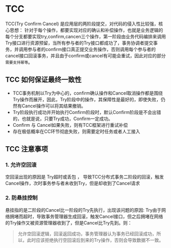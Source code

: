 # TCC
TCC(Try Confirm Cancel) 是应用层的两阶段提交，对代码的侵入性比较强，核心思想： 针对于每个操作，都要实现对应的确认和补偿操作，也就是业务逻辑的每个分支都要实现try,confirm,cancen三个操作，第一阶段由业务代码编排来调用Try接口进行资源预留，当所有参与者的Try接口都成功了，事务协调者提交事务，并调用参与者的confirm接口真正提交业务操作，否则调用每个参与者的cancel接口回滚事务，并且由于confirm或cancel有可能会重试，因此对应的部分`需要支持幂等`。

## TCC 如何保证最终一致性
- TCC事务机制以Try为中心的，confirm确认操作和Cancel取消操作都是围绕Try操作而展开，因此，Try阶段中的操作，其保障性是最好的，即使失败，仍然有Cancel操作可以将其结果撤销。
- Try阶段执行成功并开始执行Confirm阶段时，默认Confirm阶段是不会出错的，也就是说，只要Try成功，Confirm一定成功。
- Confirm 与 Cancel如果失败，则有TCC框架进行重试补偿
- 存在极低概率在CC环节彻底失败，则需要定时任务或者人工接入

## TCC 注意事项
### 1. 允许空回滚
空回滚出现的原因是 Try超时或丢包 ， 导致TCC分布式事务二阶段的回滚，触发Cancel操作，次时事务参与者未收到Try，但是却收到了Cancel请求

### 2. 防悬挂控制
悬挂指的是二阶段的Cancel比一阶段的Try先执行，出现该问题的原因: Try由于网络拥堵而超时，导致事务管理器生成回滚，触发Cancel接口，但之后拥堵在网络的Try操作又被资源管理器收到了，但是Cancel比Try先到。则：
> 允许空回滚逻辑，回滚返回成功，事务管理器认为事务已经回滚成功，所以，此时应该拒绝执行空回滚后到来的Try操作，否则会导致数据不一致。

